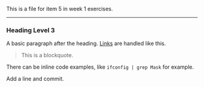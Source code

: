 This is a file for item 5 in week 1 exercises.

---

### Heading Level 3

A basic paragraph after the heading. [Links](#) are handled like this.

  > This is a blockquote.

There can be inline code examples, like `ifconfig | grep Mask` for example.

Add a line and commit.
